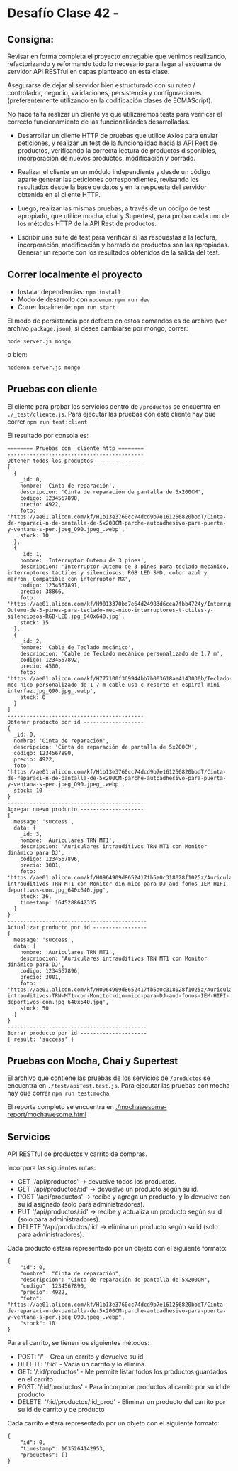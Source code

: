 # Desafío Clase 42 -

## Consigna:

Revisar en forma completa el proyecto entregable que venimos realizando, refactorizando y reformando todo lo necesario para llegar al esquema de servidor API RESTful en capas planteado en esta clase.

Asegurarse de dejar al servidor bien estructurado con su ruteo / controlador, negocio, validaciones, persistencia y configuraciones (preferentemente utilizando en la codificación clases de ECMAScript).

No hace falta realizar un cliente ya que utilizaremos tests para verificar el correcto funcionamiento de las funcionalidades desarrolladas.

- Desarrollar un cliente HTTP de pruebas que utilice Axios para enviar peticiones, y realizar un test de la funcionalidad hacia la API Rest de productos, verificando la correcta lectura de productos disponibles, incorporación de nuevos productos, modificación y borrado.

- Realizar el cliente en un módulo independiente y desde un código aparte generar las peticiones correspondientes, revisando los resultados desde la base de datos y en la respuesta del servidor obtenida en el cliente HTTP.

- Luego, realizar las mismas pruebas, a través de un código de test apropiado, que utilice mocha, chai y Supertest, para probar cada uno de los métodos HTTP de la API Rest de productos.

- Escribir una suite de test para verificar si las respuestas a la lectura, incorporación, modificación y borrado de productos son las apropiadas. Generar un reporte con los resultados obtenidos de la salida del test.

## Correr localmente el proyecto

- Instalar dependencias: `npm install`
- Modo de desarrollo con `nodemon`: `npm run dev`
- Correr localmente: `npm run start`

El modo de persistencia por defecto en estos comandos es de archivo (ver archivo `package.json`), si desea cambiarse por mongo, correr:

```
node server.js mongo
```

o bien:

```
nodemon server.js mongo
```

## Pruebas con cliente

El cliente para probar los servicios dentro de `/productos` se encuentra en `./_test/cliente.js`. Para ejecutar las pruebas con este cliente hay que correr `npm run test:client`

El resultado por consola es:

```
======== Pruebas con  cliente http ========
-------------------------------------------
Obtener todos los productos ---------------
[
  {
    _id: 0,
    nombre: 'Cinta de reparación',
    descripcion: 'Cinta de reparación de pantalla de 5x200CM',
    codigo: 1234567890,
    precio: 4922,
    foto: 'https://ae01.alicdn.com/kf/H1b13e3760cc74dcd9b7e161256820bbdT/Cinta-de-reparaci-n-de-pantalla-de-5x200CM-parche-autoadhesivo-para-puerta-y-ventana-s-per.jpeg_Q90.jpeg_.webp',
    stock: 10
  },
  {
    _id: 1,
    nombre: 'Interruptor Outemu de 3 pines',
    descripcion: 'Interruptor Outemu de 3 pines para teclado mecánico, interruptores táctiles y silenciosos, RGB LED SMD, color azul y marrón, Compatible con interruptor MX',
    codigo: 1234567891,
    precio: 38866,
    foto: 'https://ae01.alicdn.com/kf/H9013370bd7e64d24983d6cea7fbb4724y/Interruptor-Outemu-de-3-pines-para-teclado-mec-nico-interruptores-t-ctiles-y-silenciosos-RGB-LED.jpg_640x640.jpg',
    stock: 15
  },
  {
    _id: 2,
    nombre: 'Cable de Teclado mecánico',
    descripcion: 'Cable de Teclado mecánico personalizado de 1,7 m',
    codigo: 1234567892,
    precio: 4500,
    foto: 'https://ae01.alicdn.com/kf/H777100f369944bb7b003618ae4143030b/Teclado-mec-nico-personalizado-de-1-7-m-cable-usb-c-resorte-en-espiral-mini-interfaz.jpg_Q90.jpg_.webp',
    stock: 0
  }
]
-------------------------------------------
Obtener producto por id -------------------
{
  _id: 0,
  nombre: 'Cinta de reparación',
  descripcion: 'Cinta de reparación de pantalla de 5x200CM',
  codigo: 1234567890,
  precio: 4922,
  foto: 'https://ae01.alicdn.com/kf/H1b13e3760cc74dcd9b7e161256820bbdT/Cinta-de-reparaci-n-de-pantalla-de-5x200CM-parche-autoadhesivo-para-puerta-y-ventana-s-per.jpeg_Q90.jpeg_.webp',
  stock: 10
}
-------------------------------------------
Agregar nuevo producto --------------------
{
  message: 'success',
  data: {
    _id: 3,
    nombre: 'Auriculares TRN MT1',
    descripcion: 'Auriculares intrauditivos TRN MT1 con Monitor dinámico para DJ',
    codigo: 1234567896,
    precio: 3001,
    foto: 'https://ae01.alicdn.com/kf/H0964909d8652417fb5a0c318028f1025z/Auriculares-intrauditivos-TRN-MT1-con-Monitor-din-mico-para-DJ-aud-fonos-IEM-HIFI-deportivos-con.jpg_640x640.jpg',
    stock: 36,
    timestamp: 1645288642335
  }
}
--------------------------------------------
Actualizar producto por id -----------------
{
  message: 'success',
  data: {
    nombre: 'Auriculares TRN MT1',
    descripcion: 'Auriculares intrauditivos TRN MT1 con Monitor dinámico para DJ',
    codigo: 1234567896,
    precio: 3001,
    foto: 'https://ae01.alicdn.com/kf/H0964909d8652417fb5a0c318028f1025z/Auriculares-intrauditivos-TRN-MT1-con-Monitor-din-mico-para-DJ-aud-fonos-IEM-HIFI-deportivos-con.jpg_640x640.jpg',
    stock: 50
  }
}
--------------------------------------------
Borrar producto por id ---------------------
{ result: 'success' }
```

## Pruebas con Mocha, Chai y Supertest

El archivo que contiene las pruebas de los servicios de `/productos` se encuentra en `./test/apiTest.test.js`. Para ejecutar las pruebas con mocha hay que correr `npm run test:mocha`.

El reporte completo se encuentra en [./mochawesome-report/mochawesome.html](/mochawesome-report/mochawesome.html)

## Servicios

API RESTful de productos y carrito de compras.

Incorpora las siguientes rutas:

- GET '/api/productos' -> devuelve todos los productos.
- GET '/api/productos/:id' -> devuelve un producto según su id.
- POST '/api/productos' -> recibe y agrega un producto, y lo devuelve con su id asignado (solo para administradores).
- PUT '/api/productos/:id' -> recibe y actualiza un producto según su id (solo para administradores).
- DELETE '/api/productos/:id' -> elimina un producto según su id (solo para administradores).

Cada producto estará representado por un objeto con el siguiente formato:

```
{
    "id": 0,
    "nombre": "Cinta de reparación",
    "descripcion": "Cinta de reparación de pantalla de 5x200CM",
    "codigo": 1234567890,
    "precio": 4922,
    "foto": "https://ae01.alicdn.com/kf/H1b13e3760cc74dcd9b7e161256820bbdT/Cinta-de-reparaci-n-de-pantalla-de-5x200CM-parche-autoadhesivo-para-puerta-y-ventana-s-per.jpeg_Q90.jpeg_.webp",
    "stock": 10
}
```

Para el carrito, se tienen los siguientes métodos:

- POST: '/' - Crea un carrito y devuelve su id.
- DELETE: '/:id' - Vacía un carrito y lo elimina.
- GET: '/:id/productos' - Me permite listar todos los productos guardados en el carrito
- POST: '/:id/productos' - Para incorporar productos al carrito por su id de producto
- DELETE: '/:id/productos/:id_prod' - Eliminar un producto del carrito por su id de carrito y de producto

Cada carrito estará representado por un objeto con el siguiente formato:

```
{
    "id": 0,
    "timestamp": 1635264142953,
    "productos": []
}
```
